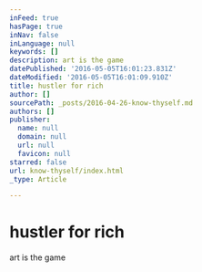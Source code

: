 ```yaml
---
inFeed: true
hasPage: true
inNav: false
inLanguage: null
keywords: []
description: art is the game
datePublished: '2016-05-05T16:01:23.831Z'
dateModified: '2016-05-05T16:01:09.910Z'
title: hustler for rich
author: []
sourcePath: _posts/2016-04-26-know-thyself.md
authors: []
publisher:
  name: null
  domain: null
  url: null
  favicon: null
starred: false
url: know-thyself/index.html
_type: Article

---
```

# hustler for rich

art is the game